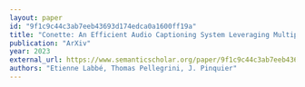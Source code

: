 ```yaml
---
layout: paper
id: "9f1c9c44c3ab7eeb43693d174edca0a1600ff19a"
title: "Conette: An Efficient Audio Captioning System Leveraging Multiple Datasets With Task Embedding"
publication: "ArXiv"
year: 2023
external_url: https://www.semanticscholar.org/paper/9f1c9c44c3ab7eeb43693d174edca0a1600ff19a
authors: "Etienne Labbé, Thomas Pellegrini, J. Pinquier"
---
```

